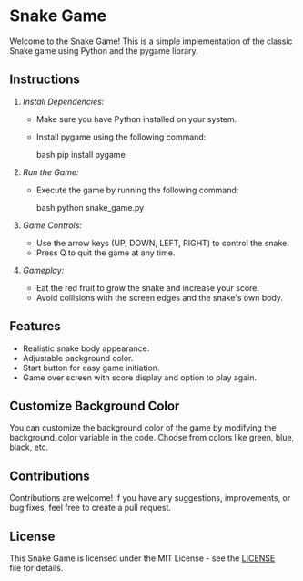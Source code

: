 # Snake Game

Welcome to the Snake Game! This is a simple implementation of the classic Snake game using Python and the pygame library.

## Instructions

1. *Install Dependencies:*
   - Make sure you have Python installed on your system.
   - Install pygame using the following command:

     bash
     pip install pygame
     

2. *Run the Game:*
   - Execute the game by running the following command:

     bash
     python snake_game.py
     

3. *Game Controls:*
   - Use the arrow keys (UP, DOWN, LEFT, RIGHT) to control the snake.
   - Press Q to quit the game at any time.

4. *Gameplay:*
   - Eat the red fruit to grow the snake and increase your score.
   - Avoid collisions with the screen edges and the snake's own body.

## Features

- Realistic snake body appearance.
- Adjustable background color.
- Start button for easy game initiation.
- Game over screen with score display and option to play again.

## Customize Background Color

You can customize the background color of the game by modifying the background_color variable in the code. Choose from colors like green, blue, black, etc.

## Contributions

Contributions are welcome! If you have any suggestions, improvements, or bug fixes, feel free to create a pull request.

## License

This Snake Game is licensed under the MIT License - see the [LICENSE](LICENSE) file for details.
